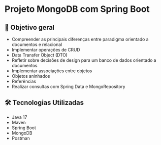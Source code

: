 # Projeto MongoDB com Spring Boot

## 🎯 Objetivo geral

* Compreender as principais diferenças entre paradigma orientado a documentos e relacional
* Implementar operações de CRUD
* Data Transfer Object (DTO)
* Refletir sobre decisões de design para um banco de dados orientado a documentos
* Implementar associações entre objetos
* Objetos aninhados
* Referências
* Realizar consultas com Spring Data e MongoRepository

## 🛠 Tecnologias Utilizadas

* Java 17
* Maven
* Spring Boot
* MongoDB
* Postman
